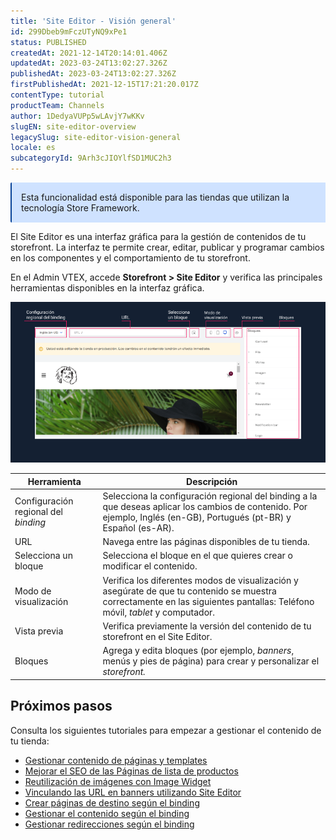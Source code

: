 ```yaml
---
title: 'Site Editor - Visión general'
id: 299Dbeb9mFczUTyNQ9xPe1
status: PUBLISHED
createdAt: 2021-12-14T20:14:01.406Z
updatedAt: 2023-03-24T13:02:27.326Z
publishedAt: 2023-03-24T13:02:27.326Z
firstPublishedAt: 2021-12-15T17:21:20.017Z
contentType: tutorial
productTeam: Channels
author: 1DedyaVUPp5wLAvjY7wKKv
slugEN: site-editor-overview
legacySlug: site-editor-vision-general
locale: es
subcategoryId: 9Arh3cJIOYlfSD1MUC2h3
---
```


<div style="background-color:#cfe2ff; border-left: 2px solid #084298; border-top-left-radius: 2px; border-bottom-left-radius: 2px; margin-bottom: 10px; padding: 15px">
  Esta funcionalidad está disponible para las tiendas que utilizan la tecnología Store Framework.
</div>

El Site Editor es una interfaz gráfica para la gestión de contenidos de tu storefront. La interfaz te permite crear, editar, publicar y programar cambios en los componentes y el comportamiento de tu storefront.

En el Admin VTEX, accede **Storefront > Site Editor** y verifica las principales herramientas disponibles en la interfaz gráfica.

![Site Editor - ES](https://raw.githubusercontent.com/vtexdocs/help-center-content/refs/heads/main/docs/es/tutorials/storefront/site-editor/site-editor-vision-general_1.png)

| **Herramienta**    | **Descripción** |
| ----------        | ----------    |
| Configuración regional del *binding* | Selecciona la configuración regional del binding a la que deseas aplicar los cambios de contenido. Por ejemplo, Inglés (en-GB), Portugués (pt-BR) y Español (es-AR). |
| URL | Navega entre las páginas disponibles de tu tienda.|
| Selecciona un bloque | Selecciona el bloque en el que quieres crear o modificar el contenido. |
| Modo de visualización | Verifica los diferentes modos de visualización y asegúrate de que tu contenido se muestra correctamente en las siguientes pantallas: Teléfono móvil, *tablet* y computador.|
| Vista previa | Verifica previamente la versión del contenido de tu storefront en el Site Editor. |
| Bloques | Agrega y edita bloques (por ejemplo, *banners*, menús y pies de página) para crear y personalizar el *storefront.* |

## Próximos pasos

Consulta los siguientes tutoriales para empezar a gestionar el contenido de tu tienda:

- [Gestionar contenido de páginas y templates](/es/tutorial/managing-page-and-template-content--3tMbx6HXy4Fy5r9EhboG37)
- [Mejorar el SEO de las Páginas de lista de productos](/es/tutorial/improving-the-seo-of-product-listing-pages--UrQtlKAMuSaLBP5wG9ftG)
- [Reutilización de imágenes con Image Widget](/es/tutorial/image-widget--7pRSVI2xXpQUzjUZj0m4ov)
- [Vinculando las URL en banners utilizando Site Editor](/es/tutorial/linking-urls-to-banners-using-the-site-editor--4z2PagtN733waiWA8ttOuD)
- [Crear páginas de destino según el binding](/es/tutorial/creating-landing-pages-per-binding--3LQAoWx77P3gNoqI2Rtl5A?&utm_source=autocomplete)
- [Gestionar el contenido según el binding](/es/tutorial/managing-content-per-binding--5CZjZPMqi0ZNpuqzF6AUOn)
- [Gestionar redirecciones según el binding](/es/tutorial/managing-redirects-per-binding--67GAK2TCQgjvmtPXxAqREb)

